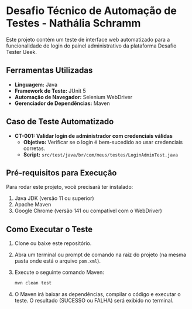 # Desafio Técnico de Automação de Testes - Nathália Schramm

Este projeto contém um teste de interface web automatizado para a funcionalidade de login do painel administrativo da plataforma Desafio Tester Ueek.

## Ferramentas Utilizadas

* **Linguagem:** Java
* **Framework de Teste:** JUnit 5
* **Automação de Navegador:** Selenium WebDriver
* **Gerenciador de Dependências:** Maven

## Caso de Teste Automatizado

* **CT-001: Validar login de administrador com credenciais válidas**
    * **Objetivo:** Verificar se o login é bem-sucedido ao usar credenciais corretas.
    * **Script:** `src/test/java/br/com/meus/testes/LoginAdminTest.java`

## Pré-requisitos para Execução

Para rodar este projeto, você precisará ter instalado:

1.  Java JDK (versão 11 ou superior)
2.  Apache Maven
3.  Google Chrome (versão 141 ou compatível com o WebDriver)

## Como Executar o Teste

1.  Clone ou baixe este repositório.
2.  Abra um terminal ou prompt de comando na raiz do projeto (na mesma pasta onde está o arquivo `pom.xml`).
3.  Execute o seguinte comando Maven:

    ```bash
    mvn clean test
    ```
4.  O Maven irá baixar as dependências, compilar o código e executar o teste. O resultado (SUCESSO ou FALHA) será exibido no terminal.